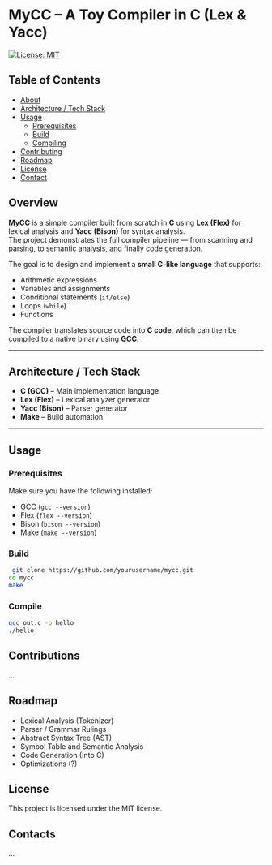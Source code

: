 # MyCC – A Toy Compiler in C (Lex & Yacc)

[![License: MIT](https://img.shields.io/badge/License-MIT-lightgrey.svg)](LICENSE) 

## Table of Contents

- [About](#overview)  
- [Architecture / Tech Stack](#architecture--tech-stack)  
- [Usage](#usage)  
  - [Prerequisites](#prerequisites)  
  - [Build](#build)  
  - [Compiling](#compile)    
- [Contributing](#contributions)  
- [Roadmap](#roadmap)  
- [License](#license)  
- [Contact](#contact)  

## Overview
**MyCC** is a simple compiler built from scratch in **C** using **Lex (Flex)** for lexical analysis and **Yacc (Bison)** for syntax analysis.  
The project demonstrates the full compiler pipeline — from scanning and parsing, to semantic analysis, and finally code generation.  

The goal is to design and implement a **small C-like language** that supports:
- Arithmetic expressions  
- Variables and assignments  
- Conditional statements (`if/else`)  
- Loops (`while`)  
- Functions  

The compiler translates source code into **C code**, which can then be compiled to a native binary using **GCC**.

---

## Architecture / Tech Stack
- **C (GCC)** – Main implementation language  
- **Lex (Flex)** – Lexical analyzer generator  
- **Yacc (Bison)** – Parser generator  
- **Make** – Build automation  

---

## Usage

### Prerequisites
Make sure you have the following installed:
- GCC (`gcc --version`)
- Flex (`flex --version`)
- Bison (`bison --version`)
- Make (`make --version`)

### Build
```bash
 git clone https://github.com/yourusername/mycc.git
cd mycc
make
```

### Compile
```bash ./mycc examples/hello.myc -o out.c
gcc out.c -o hello
./hello
```

## Contributions 

... 

## Roadmap
 
- Lexical Analysis (Tokenizer)
- Parser / Grammar Rulings
- Abstract Syntax Tree (AST)
- Symbol Table and Semantic Analysis 
- Code Generation (Into C)
- Optimizations (?)

## License 

This project is licensed under the MIT license. 

##  Contacts

...
